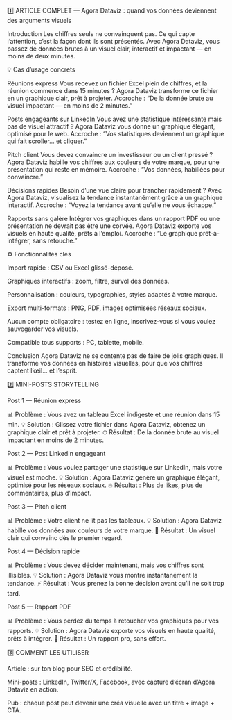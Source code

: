 1️⃣ ARTICLE COMPLET — Agora Dataviz : quand vos données deviennent des arguments visuels

Introduction
Les chiffres seuls ne convainquent pas. Ce qui capte l’attention, c’est la façon dont ils sont présentés. Avec Agora Dataviz, vous passez de données brutes à un visuel clair, interactif et impactant — en moins de deux minutes.

💡 Cas d’usage concrets

Réunions express
Vous recevez un fichier Excel plein de chiffres, et la réunion commence dans 15 minutes ? Agora Dataviz transforme ce fichier en un graphique clair, prêt à projeter.
Accroche : “De la donnée brute au visuel impactant — en moins de 2 minutes.”

Posts engageants sur LinkedIn
Vous avez une statistique intéressante mais pas de visuel attractif ? Agora Dataviz vous donne un graphique élégant, optimisé pour le web.
Accroche : “Vos statistiques deviennent un graphique qui fait scroller… et cliquer.”

Pitch client
Vous devez convaincre un investisseur ou un client pressé ? Agora Dataviz habille vos chiffres aux couleurs de votre marque, pour une présentation qui reste en mémoire.
Accroche : “Vos données, habillées pour convaincre.”

Décisions rapides
Besoin d’une vue claire pour trancher rapidement ? Avec Agora Dataviz, visualisez la tendance instantanément grâce à un graphique interactif.
Accroche : “Voyez la tendance avant qu’elle ne vous échappe.”

Rapports sans galère
Intégrer vos graphiques dans un rapport PDF ou une présentation ne devrait pas être une corvée. Agora Dataviz exporte vos visuels en haute qualité, prêts à l’emploi.
Accroche : “Le graphique prêt-à-intégrer, sans retouche.”

⚙️ Fonctionnalités clés

Import rapide : CSV ou Excel glissé-déposé.

Graphiques interactifs : zoom, filtre, survol des données.

Personnalisation : couleurs, typographies, styles adaptés à votre marque.

Export multi-formats : PNG, PDF, images optimisées réseaux sociaux.

Aucun compte obligatoire : testez en ligne, inscrivez-vous si vous voulez sauvegarder vos visuels.

Compatible tous supports : PC, tablette, mobile.

Conclusion
Agora Dataviz ne se contente pas de faire de jolis graphiques. Il transforme vos données en histoires visuelles, pour que vos chiffres captent l’œil… et l’esprit.

2️⃣ MINI-POSTS STORYTELLING

Post 1 — Réunion express

📊 Problème : Vous avez un tableau Excel indigeste et une réunion dans 15 min.
💡 Solution : Glissez votre fichier dans Agora Dataviz, obtenez un graphique clair et prêt à projeter.
⏱ Résultat : De la donnée brute au visuel impactant en moins de 2 minutes.

Post 2 — Post LinkedIn engageant

📊 Problème : Vous voulez partager une statistique sur LinkedIn, mais votre visuel est moche.
💡 Solution : Agora Dataviz génère un graphique élégant, optimisé pour les réseaux sociaux.
🔥 Résultat : Plus de likes, plus de commentaires, plus d’impact.

Post 3 — Pitch client

📊 Problème : Votre client ne lit pas les tableaux.
💡 Solution : Agora Dataviz habille vos données aux couleurs de votre marque.
🎯 Résultat : Un visuel clair qui convainc dès le premier regard.

Post 4 — Décision rapide

📊 Problème : Vous devez décider maintenant, mais vos chiffres sont illisibles.
💡 Solution : Agora Dataviz vous montre instantanément la tendance.
⚡ Résultat : Vous prenez la bonne décision avant qu’il ne soit trop tard.

Post 5 — Rapport PDF

📊 Problème : Vous perdez du temps à retoucher vos graphiques pour vos rapports.
💡 Solution : Agora Dataviz exporte vos visuels en haute qualité, prêts à intégrer.
📝 Résultat : Un rapport pro, sans effort.

3️⃣ COMMENT LES UTILISER

Article : sur ton blog pour SEO et crédibilité.

Mini-posts : LinkedIn, Twitter/X, Facebook, avec capture d’écran d’Agora Dataviz en action.

Pub : chaque post peut devenir une créa visuelle avec un titre + image + CTA.